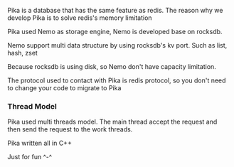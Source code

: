 Pika is a database that has the same feature as redis. The reason why we develop
Pika is to solve redis's memory limitation

Pika used Nemo as storage engine, Nemo is developed base on rocksdb.

Nemo support multi data structure by using rocksdb's kv port. Such as list,
hash, zset

Because rocksdb is using disk, so Nemo don't have capacity limitation.

The protocol used to contact with Pika is redis protocol, so you don't need to
change your code to migrate to Pika

### Thread Model
Pika used multi threads model. The main thread accept the request and then send
the request to the work threads.

Pika written all in C++

Just for fun ^-^

